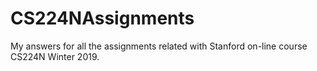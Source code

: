 # CS224NAssignments
My answers for all the assignments related with Stanford on-line course CS224N Winter 2019. 
